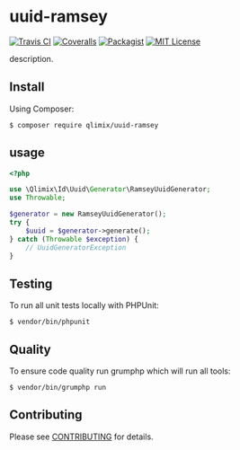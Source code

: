 # uuid-ramsey

[![Travis CI](https://api.travis-ci.org/qlimix/uuid-ramsey.svg?branch=master)](https://travis-ci.org/qlimix/uuid-ramsey)
[![Coveralls](https://img.shields.io/coveralls/github/qlimix/uuid-ramsey.svg)](https://coveralls.io/github/qlimix/uuid-ramsey)
[![Packagist](https://img.shields.io/packagist/v/qlimix/uuid-ramsey.svg)](https://packagist.org/packages/qlimix/uuid-ramsey)
[![MIT License](https://img.shields.io/badge/license-MIT-brightgreen.svg)](https://github.com/qlimix/uuid-ramsey/blob/master/LICENSE)


description.

## Install

Using Composer:

~~~
$ composer require qlimix/uuid-ramsey
~~~

## usage
```php
<?php

use \Qlimix\Id\Uuid\Generator\RamseyUuidGenerator;
use Throwable;

$generator = new RamseyUuidGenerator();
try {
    $uuid = $generator->generate();
} catch (Throwable $exception) {
    // UuidGeneratorException
}

```

## Testing
To run all unit tests locally with PHPUnit:

~~~
$ vendor/bin/phpunit
~~~

## Quality
To ensure code quality run grumphp which will run all tools:

~~~
$ vendor/bin/grumphp run
~~~

## Contributing

Please see [CONTRIBUTING](CONTRIBUTING.md) for details.
